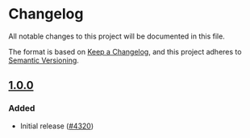 # Changelog

All notable changes to this project will be documented in this file.

The format is based on [Keep a Changelog](https://keepachangelog.com/en/1.0.0/),
and this project adheres to [Semantic Versioning](https://semver.org/spec/v2.0.0.html).

## [1.0.0]

### Added

- Initial release ([#4320](https://github.com/MetaMask/core/pull/4320))

[1.0.0]: https://github.com/MetaMask/core/releases/tag/@metamask/user-storage-controller@1.0.0
